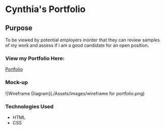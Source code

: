 # Cynthia's Portfolio
## Purpose
To be viewed by potential employers inorder that they can review samples of my work and assess if i am a good candidate for an open position.
### View my Portfolio Here:
[Portfolio](https://cynthiamohan.github.io/Cynthia-Portfolio/)
### Mock-up
![Wireframe Diagram](./Assets/images/wireframe for portfolio.png)
### Technologies Used
* HTML
* CSS